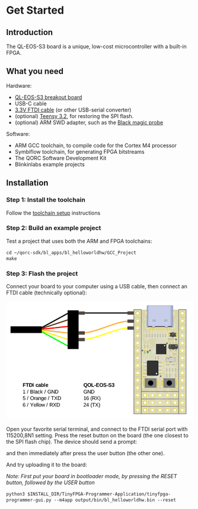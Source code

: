 # Get Started


## Introduction
The QL-EOS-S3 board is a unique, low-cost microcontroller with a built-in FPGA.

## What you need
Hardware:

* [QL-EOS-S3 breakout board](https://github.com/Blinkinlabs/QL-EOS-S3-breakout)
* USB-C cable
* [3.3V FTDI cable](https://www.sparkfun.com/products/9717) (or other USB-serial converter)
* (optional) [Teensy 3.2](https://www.pjrc.com/store/teensy32.html), for restoring the SPI flash.
* (optional) ARM SWD adapter, such as the [Black magic probe](https://1bitsquared.com/products/black-magic-probe)

Software:

* ARM GCC toolchain, to compile code for the Cortex M4 processor
* Symbiflow toolchain, for generating FPGA bitstreams
* The QORC Software Development Kit
* Blinkinlabs example projects

## Installation

### Step 1: Install the toolchain
Follow the [toolchain setup](toolchain.md) instructions

### Step 2: Build an example project
Test a project that uses both the ARM and FPGA toolchains:

    cd ~/qorc-sdk/bl_apps/bl_helloworldhw/GCC_Project
    make

### Step 3: Flash the project
Connect your board to your computer using a USB cable, then connect an FTDI cable (technically optional):

![FTDI connection](img/ftdi_connection_revb.png)

Open your favorite serial terminal, and connect to the FTDI serial port with 115200,8N1 setting. Press the reset button on the board (the one closest to the SPI flash chip). The device should send a prompt:

    

 and then immediately after press the user button (the other one). 


And try uploading it to the board:

_Note: First put your board in bootloader mode, by pressing the RESET button, followed by the USER button_

    python3 $INSTALL_DIR/TinyFPGA-Programmer-Application/tinyfpga-programmer-gui.py --m4app output/bin/bl_helloworldhw.bin --reset
